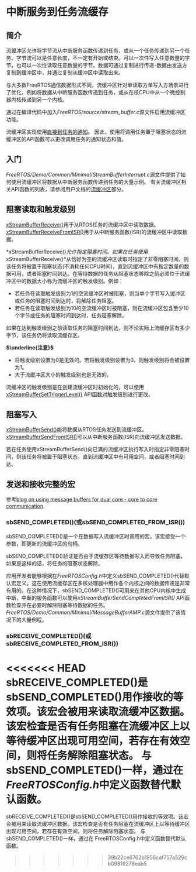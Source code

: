 # 中断服务到任务流缓存

## 简介

流缓冲区允许将字节流从中断服务函数传递到任务，或从一个任务传递到另一个任务。字节流可以是任意长度，不一定有开始或结束。可以一次性写入任意数量的字节，也可以一次性读取任意数量的字节。数据可通过复制进行传递-数据由发送方复制到缓冲区中，并通过复制从缓冲区中读取出来。 

与大多数FreeRTOS通信数据形式不同，流缓冲区针对单读取方单写入方场景进行了优化，例如将数据从中断服务函数传递到任务，或从在核CPU中从一个微控制器内核传递到另一个内核。 

通过在编译代码中加入*FreeRTOS/source/stream_buffer.c*源文件启用流缓冲区功能。

流缓冲区实现使用[直接到任务的通知](https://freertos.org/RTOS-task-notifications.html)。 因此，使用将调用任务置于阻塞状态的流缓冲区的API函数可以更改调用任务的通知状态和值。

## 入门

*FreeRTOS/Demo/Common/Minimal/StreamBufferInterrupt.c*源文件提供了如何使用流缓冲区将数据从中断服务函数传递到任务的大量示例。
有关流缓冲区相关API函数的列表，请参阅用户文档的[流缓冲区](https://freertos.org/RTOS-stream-buffer-API.html)部分。 

## 阻塞读取和触发级别 

[xStreamBufferReceive()](https://freertos.org/xStreamBufferReceive.html)用于从RTOS任务的流缓冲区中读取数据。[xStreamBufferReceiveFromISR()](https://freertos.org/xStreamBufferReceiveFromISR.html)用于从中断服务函数(ISR)的流缓冲区中读取数据。

*xStreamBufferReceive()*允许指定阻塞时间。如果在任务使用*xStreamBufferReceive()*从恰好为空的流缓冲区读取时指定了非零阻塞时间，则该任务将被置于阻塞状态(不消耗任何CPU时间)，直到流缓冲区中有指定数量的数据可用，或者阻塞时间到达。在等待数据的任务从阻塞状态移除之前必须位于流缓冲区中的数据大小称为流缓冲区的触发级别。例如：

*   若任务在读取触发级别为1的空流缓冲区时被阻塞，则当单个字节写入缓冲区或任务的阻塞时间到达时，将解除任务阻塞。
*   若任务在读取触发级别为10的空流缓冲区时被阻塞，则在流缓冲区包含至少10个字节或任务的阻塞时间到达时，任务阻塞解除。 

如果在达到触发级别之前读取任务的阻塞时间到达，则不论实际上流缓存区有多少字节，该任务仍将读取流缓存区。

**$\underline{注意}$**

*   将触发级别设置为0是无效的。若将触发级别设置为0，则触发级别将会被设置为1。
*   大于流缓冲区大小的触发级别也是无效的。 

流缓冲区的触发级别是在创建流缓冲区时初始化的，可以使用[xStreamBufferSetTriggerLevel()](https://freertos.org/xStreamBufferSetTriggerLevel.html) API函数对触发级别进行更改。

## 阻塞写入

[xStreamBufferSend()](https://freertos.org/xStreamBufferSend.html)能将数据从RTOS任务发送到流缓冲区。[xStreamBufferSendFromISR()](https://freertos.org/xStreamBufferSendFromISR.html)可以从中断服务函数(ISR)向流缓冲区发送数据。

若在任务使用xStreamBufferSend()向已满的流缓冲区执行写入时指定非零阻塞时间，则该任务将被置于阻塞状态，直到流缓冲区中有可用空间，或者阻塞时间到达。

## 发送和接收完整的宏 

参考[blog on using message buffers for dual core - core to core communication](https://freertos.org/2020/02/simple-multicore-core-to-core-communication-using-freertos-message-buffers.html).

### sbSEND_COMPLETED()(或sbSEND_COMPLETED_FROM_ISR())

sbSEND_COMPLETED()是一个在数据写入流缓冲区时调用的宏。该宏接受一个参数，即更新的流缓冲区的句柄。

sbSEND_COMPLETED()验证是否由于流缓存区等待数据写入而导致任务阻塞。如果是这样的话，将任务的阻塞状态解除。

应用开发者能够根据在*FreeRTOSConfig.h*中定义sbSEND_COMPLETED()代替默认宏定义。这在使用流缓存区在多核处理器中用作各个内核之间的数据传递是非常有用的。在这种情况下，sbSEND_COMPLETED()可用来在其他CPU内核中生成中断，中断的服务函数可以使用*xStreamBufferSendCompletedFromISR()* API函数检查并在必要时解除阻塞等待数据的任务。*FreeRTOS/Demo/Common/Minimal/MessageBufferAMP.c*源文件提供了该情况下的大量例程。 

### sbRECEIVE_COMPLETED()(或sbRECEIVE_COMPLETED_FROM_ISR())

<<<<<<< HEAD
sbRECEIVE_COMPLETED()是sbSEND_COMPLETED()用作接收的等效项。该宏会被用来读取流缓冲区数据。该宏检查是否有任务阻塞在流缓冲区上以等待缓冲区出现可用空间，若存在有效空间，则将任务解除阻塞状态。 与sbSEND_COMPLETED()一样，通过在*FreeRTOSConfig.h*中定义函数替代默认函数。
=======
sbRECEIVE_COMPLETED()是sbSEND_COMPLETED()用作接收的等效项。该宏会被用来读取流缓冲区数据。该宏检查是否有任务阻塞在流缓冲区上以等待缓冲区出现可用空间，若存在有效空间，则将任务解除阻塞状态。 与sbSEND_COMPLETED()一样，通过在 FreeRTOSConfig.h中定义函数替代默认函数。
>>>>>>> 39b22ce6762b1956caf757a529cb09819278eab5
